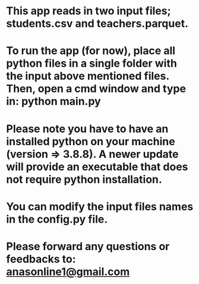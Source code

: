 # This app reads in two input files; students.csv and teachers.parquet.

# To run the app (for now), place all python files in a single folder with the input above mentioned files. Then, open a cmd window and type in: python __main__.py

# Please note you have to have an installed python on your machine (version => 3.8.8). A newer update will provide an executable that does not require python installation.

# You can modify the input files names in the config.py file.

# Please forward any questions or feedbacks to: anasonline1@gmail.com
